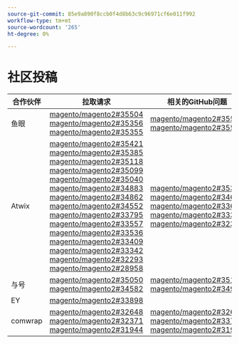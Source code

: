 ```yaml
---
source-git-commit: 85e9a890f8ccb0f4d8b63c9c96971cf6e011f992
workflow-type: tm+mt
source-wordcount: '265'
ht-degree: 0%

---
```

# 社区投稿

| 合作伙伴 | 拉取请求 | 相关的GitHub问题 |
| ------- | ------- | ------- |
| 鱼眼 | [magento/magento2#35504](https://github.com/magento/magento2/pull/35504)  [magento/magento2#35356](https://github.com/magento/magento2/pull/35356)  [magento/magento2#35355](https://github.com/magento/magento2/pull/35355) | [magento/magento2#35505](https://github.com/magento/magento2/issues/35505)  [magento/magento2#35587](https://github.com/magento/magento2/issues/35587) |
| Atwix | [magento/magento2#35421](https://github.com/magento/magento2/pull/35421)  [magento/magento2#35385](https://github.com/magento/magento2/pull/35385)  [magento/magento2#35118](https://github.com/magento/magento2/pull/35118)  [magento/magento2#35099](https://github.com/magento/magento2/pull/35099)  [magento/magento2#35040](https://github.com/magento/magento2/pull/35040)  [magento/magento2#34883](https://github.com/magento/magento2/pull/34883)  [magento/magento2#34862](https://github.com/magento/magento2/pull/34862)  [magento/magento2#34552](https://github.com/magento/magento2/pull/34552)  [magento/magento2#33795](https://github.com/magento/magento2/pull/33795)  [magento/magento2#33557](https://github.com/magento/magento2/pull/33557)  [magento/magento2#33536](https://github.com/magento/magento2/pull/33536)  [magento/magento2#33409](https://github.com/magento/magento2/pull/33409)  [magento/magento2#33342](https://github.com/magento/magento2/pull/33342)  [magento/magento2#32293](https://github.com/magento/magento2/pull/32293)  [magento/magento2#28958](https://github.com/magento/magento2/pull/28958) | [magento/magento2#35386](https://github.com/magento/magento2/issues/35386)  [magento/magento2#34631](https://github.com/magento/magento2/issues/34631)  [magento/magento2#33692](https://github.com/magento/magento2/issues/33692)  [magento/magento2#33344](https://github.com/magento/magento2/issues/33344)  [magento/magento2#32378](https://github.com/magento/magento2/issues/32378) |
| 与号 | [magento/magento2#35050](https://github.com/magento/magento2/pull/35050)  [magento/magento2#34582](https://github.com/magento/magento2/pull/34582) | [magento/magento2#35180](https://github.com/magento/magento2/issues/35180)  [magento/magento2#34988](https://github.com/magento/magento2/issues/34988) |
| EY | [magento/magento2#33898](https://github.com/magento/magento2/pull/33898) |  |
| comwrap | [magento/magento2#32648](https://github.com/magento/magento2/pull/32648)  [magento/magento2#32371](https://github.com/magento/magento2/pull/32371)  [magento/magento2#31944](https://github.com/magento/magento2/pull/31944) | [magento/magento2#32649](https://github.com/magento/magento2/issues/32649)  [magento/magento2#33767](https://github.com/magento/magento2/issues/33767)  [magento/magento2#31947](https://github.com/magento/magento2/issues/31947) |